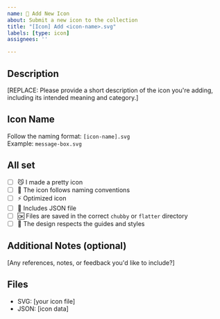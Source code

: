 ```yaml
---
name: 🔀 Add New Icon
about: Submit a new icon to the collection
title: "[Icon] Add <icon-name>.svg"
labels: [type: icon]
assignees: ''

---
```


## Description
[REPLACE: Please provide a short description of the icon you're adding, including its intended meaning and category.]

## Icon Name
Follow the naming format: `[icon-name].svg`  
Example: `message-box.svg`


## All set
+ [ ] 😼 I made a pretty icon
+ [ ] 🔡 The icon follows naming conventions
+ [ ] ⚡ Optimized icon
+ [ ] 📃 Includes JSON file
+ [ ] 🆗 Files are saved in the correct `chubby` or `flatter` directory 
+ [ ] 🚸 The design respects the guides and styles

## Additional Notes (optional)
[Any references, notes, or feedback you'd like to include?]

## Files
+ SVG: [your icon file]
+ JSON: [icon data]